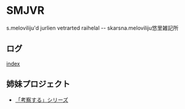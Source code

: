 # SMJVR
s.meloviliju'd jurlien vetrarted raihelal -- skarsna.meloviliju悠里雑記所

## ログ
[index](./index.md)

## 姉妹プロジェクト
- [「考察する」シリーズ](http://www.jurliyuuri.info/w/index.php?curid=429)

